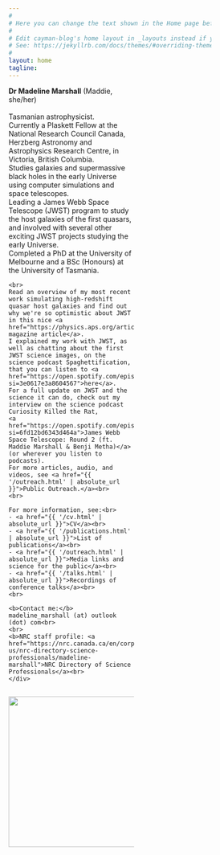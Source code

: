 ```yaml
---
#
# Here you can change the text shown in the Home page before the Latest Posts section.
#
# Edit cayman-blog's home layout in _layouts instead if you wanna make some changes
# See: https://jekyllrb.com/docs/themes/#overriding-theme-defaults
#
layout: home
tagline:
---
```



<head>
<meta name="viewport" content="width=device-width, initial-scale=1">
<style>
* {
  box-sizing: border-box;
}

/* Create two equal columns that floats next to each other */
.column {
  float: left;
  padding: 10px;
}
.left {
  width: 62%;
}

.right {
  width: 38%;
}

/* Clear floats after the columns */
.row:after {
  content: "";
  display: table;
  clear: both;
}

/* Responsive layout - makes the two columns stack on top of each other instead of next to each other */
@media screen and (max-width: 600px) {
  .column {
    width: 100%;
  }
}
</style>
</head>
<body>

<div class="row">
  <div class="column left">
    <b>Dr Madeline Marshall</b> (Maddie, she/her)<br>
    <br>
    Tasmanian astrophysicist. <br>
    Currently a Plaskett Fellow at the National Research Council Canada, Herzberg Astronomy and Astrophysics Research Centre, in Victoria, British Columbia. <br>
    Studies galaxies and supermassive black holes in the early Universe using computer simulations and space telescopes.<br>
    Leading a James Webb Space Telescope (JWST) program to study the host galaxies of the first quasars,
    and involved with several other exciting JWST projects studying the early Universe. <br>
    Completed a PhD at the University of Melbourne and a BSc (Honours) at the University of Tasmania. <br>

    <br>
    Read an overview of my most recent work simulating high-redshift quasar host galaxies and find out why we're so optimistic about JWST in this nice <a href="https://physics.aps.org/articles/v15/24">Physics magazine article</a>.
    I explained my work with JWST, as well as chatting about the first JWST science images, on the science podcast Spaghettification, that you can listen to <a href="https://open.spotify.com/episode/47AxjutjJLLFTrJ61AmMBX?si=3e0617e3a8604567">here</a>.
    For a full update on JWST and the science it can do, check out my interview on the science podcast Curiosity Killed the Rat,
    <a href="https://open.spotify.com/episode/5Ose43slYAtAeFlWiEW4Iy?si=6fd12bd6343d464a">James Webb Space Telescope: Round 2 (ft. Maddie Marshall & Benji Metha)</a> (or wherever you listen to podcasts).
    For more articles, audio, and videos, see <a href="{{ '/outreach.html' | absolute_url }}">Public Outreach.</a><br>
    <br>

    For more information, see:<br>
    - <a href="{{ '/cv.html' | absolute_url }}">CV</a><br>
    - <a href="{{ '/publications.html' | absolute_url }}">List of publications</a><br>
    - <a href="{{ '/outreach.html' | absolute_url }}">Media links and science for the public</a><br>
    - <a href="{{ '/talks.html' | absolute_url }}">Recordings of conference talks</a><br>
    <br>

    <b>Contact me:</b> madeline_marshall (at) outlook (dot) com<br>
    <br>
    <b>NRC staff profile: <a href="https://nrc.canada.ca/en/corporate/contact-us/nrc-directory-science-professionals/madeline-marshall">NRC Directory of Science Professionals</a><br>
    </div>

  <div class="column right">
    <p><img src='../../HeadShot.jpg' border="0" width="300" style="padding:0px; display: block; line-height: 0px; font-size: 0px; border:0px;" align="top">
    </p>
    <br>
  </div>

</div>
